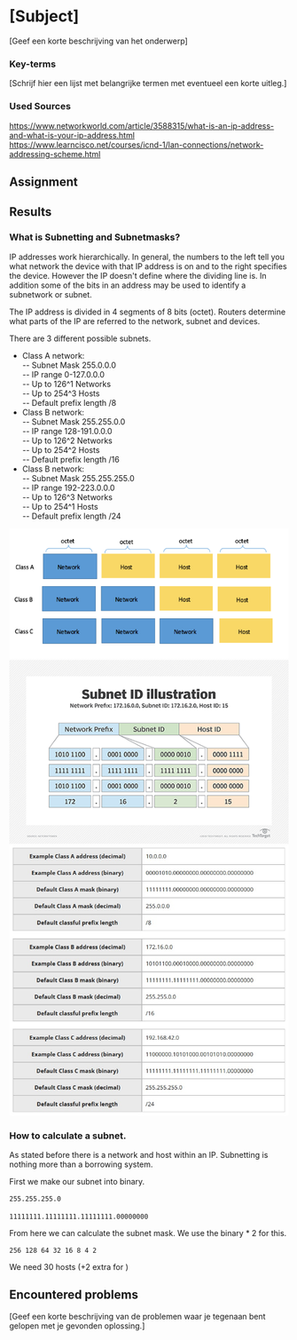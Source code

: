 # [Subject]
[Geef een korte beschrijving van het onderwerp]

### Key-terms
[Schrijf hier een lijst met belangrijke termen met eventueel een korte uitleg.]

### Used Sources
https://www.networkworld.com/article/3588315/what-is-an-ip-address-and-what-is-your-ip-address.html  
https://www.learncisco.net/courses/icnd-1/lan-connections/network-addressing-scheme.html


## Assignment

## Results
### What is Subnetting and Subnetmasks?
IP addresses work hierarchically. In general, the numbers to the left tell you what network the device with that IP address is on and to the right specifies the device. However the IP doesn't define where the dividing line is. In addition some of the bits in an address may be used to identify a subnetwork or subnet.

The IP address is divided in 4 segments of 8 bits (octet). Routers determine what parts of the IP are referred to the network, subnet and devices.

There are 3 different possible subnets.
- Class A network:  
-- Subnet Mask 255.0.0.0  
-- IP range 0-127.0.0.0  
-- Up to 126^1 Networks  
-- Up to 254^3 Hosts  
-- Default prefix length /8  
- Class B network:   
-- Subnet Mask 255.255.0.0  
-- IP range 128-191.0.0.0  
-- Up to 126^2 Networks  
-- Up to 254^2 Hosts  
-- Default prefix length /16  
- Class B network:  
-- Subnet Mask 255.255.255.0  
-- IP range 192-223.0.0.0  
-- Up to 126^3 Networks  
-- Up to 254^1 Hosts   
-- Default prefix length /24  

![Screenshot subnetting](../00_includes/NTW-01/subnetting_layers.png)
![Screenshot subnetting id](../00_includes/NTW-01/subnetting_id.png)
![Screenshot subnetting example](../00_includes/NTW-01/subnetting_examples.jpg)


### How to calculate a subnet.
As stated before there is a network and host within an IP. Subnetting is nothing more than a borrowing system.

First we make our subnet into binary.
```
255.255.255.0

11111111.11111111.11111111.00000000
```
From here we can calculate the subnet mask. We use the binary * 2 for this.
```
256 128 64 32 16 8 4 2
```
We need 30 hosts (+2 extra for  )

## Encountered problems
[Geef een korte beschrijving van de problemen waar je tegenaan bent gelopen met je gevonden oplossing.]



